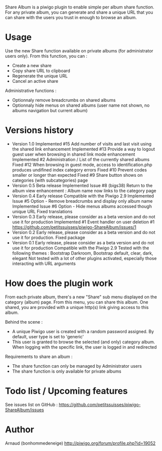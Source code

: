 Share Album is a piwigo plugin to enable simple per album share function.
For any private album, you can generate and share a unique URL that you can share with the users you trust in enough to browse an album.
# Usage
Use the new Share function available on private albums (for administrator users only).
From this function, you can : 
* Create a new share
* Copy share URL to clipboard
* Regenerate the unique URL
* Cancel an active share

Administrative functions : 
* Optionnaly remove breadcrumbs on shared albums
* Optionnaly hide menus on shared albums (user name not shown, no albums navigation but current album)

# Versions history
* Version 1.0 Implemented #15 Add number of visits and last visit using the shared link enhancement 
			  Implemented #13 Provide a way to logout guest user when browsing in shared link mode enhancement
			  Implemented #2 Administration / List of the currently shared albums
			  Fixed #12 When browsing in guest mode, access to identification.php produces undifined index category errors
			  Fixed #10 Prevent codes smaller or longer than expected
			  Fixed #9 Share button shows on categories (with subcategories) page
* Version 0.5 Beta release
			  Implemented Issue #8 (bigs38) Return to the album view enhancement : Album name now links to the category page
* Version 0.4 Early release
			  Compatible with the Piwigo 2.9
			  Implemented Issue #5 Option - Remove breadcrumbs and display only album name
			  Implemented Issue #6 Option - Hide menus albums accessed though unique URL
			  Fixed translations
* Version 0.3 Early release, please consider as a beta version and do not use it for production
			  Implemented #1 Event handler on user deletion #1 https://github.com/petitssuisses/piwigo-ShareAlbum/issues/1
* Version 0.2 Early release, please consider as a beta version and do not use it for production. Fixed package
* Version 0.1 Early release, please consider as a beta version and do not use it for production
			  Compatible with the Piwigo 2.9
			  Tested with the following themes : Bootstrap Darkroom, Bootstrap default, clear, dark, elegant
			  Not tested with a lot of other plugins activated, especially those interacting with URL arguments
			  
# How does the plugin work
From each private album, there's a new "Share" sub menu displayed on the category (album) page.
From this menu, you can share this album.
One shared, you are provided with a unique http(s) link giving access to this album.

Behind the scene :
* A unique Piwigo user is created with a random password assigned. By default, user type is set to 'generic' 
* This user is granted to browse the selected (and only) category album. When logging with the specific link, the user is logged in and redirected

Requirements to share an album : 
- The share function can only be managed by Administrator users
- The share function is only available for private albums

# Todo list / Upcoming features
See issues list on GitHub : https://github.com/petitssuisses/piwigo-ShareAlbum/issues

# Author 
Arnaud (bonhommedeneige) http://piwigo.org/forum/profile.php?id=19052